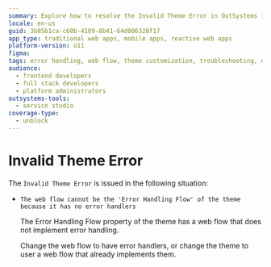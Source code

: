 ```yaml
---
summary: Explore how to resolve the Invalid Theme Error in OutSystems 11 (O11) by implementing error handlers in web flows.
locale: en-us
guid: 3b85b1ca-c60b-4109-8b41-64d006328f17
app_type: traditional web apps, mobile apps, reactive web apps
platform-version: o11
figma:
tags: error handling, web flow, theme customization, troubleshooting, outsystems development
audience:
  - frontend developers
  - full stack developers
  - platform administrators
outsystems-tools:
  - service studio
coverage-type:
  - unblock
---
```


# Invalid Theme Error

The `Invalid Theme Error` is issued in the following situation:

* `The web flow cannot be the 'Error Handling Flow' of the theme because it has no error handlers`

    The Error Handling Flow property of the theme has a web flow that does not implement error handling.

    Change the web flow to have error handlers, or change the theme to user a web flow that already implements them.
